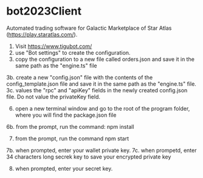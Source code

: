 # bot2023Client

Automated trading software for Galactic Marketplace of Star Atlas (https://play.staratlas.com/).

1. Visit https://www.tigubot.com/
2. use "Bot settings" to create the configuration.
3. copy the configuration to a new file called orders.json and save it in the same path as the "engine.ts" file

3b. create a new "config.json" file with the contents of the config_template.json file and save it in the same path as the "engine.ts" file. 
3c. values the "rpc" and "apiKey" fields in the newly created config.json file. Do not value the privateKey field.

6. open a new terminal window and go to the root of the program folder, where you will find the package.json file

6b. from the prompt, run the command: npm install

7. from the prompt, run the command npm start

7b. when prompted, enter your wallet private key.
7c. when prompetd, enter 34 characters long secrek key to save your encrypted private key

8. when prompted, enter your secret key.
